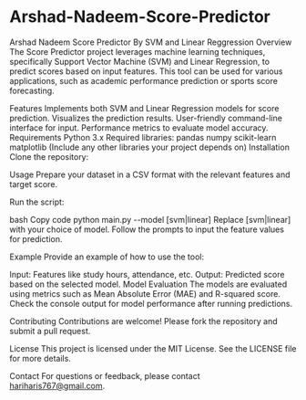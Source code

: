 # Arshad-Nadeem-Score-Predictor
Arshad Nadeem Score Predictor By SVM and Linear Reggression
Overview
The Score Predictor project leverages machine learning techniques, specifically Support Vector Machine (SVM) and Linear Regression, to predict scores based on input features. This tool can be used for various applications, such as academic performance prediction or sports score forecasting.

Features
Implements both SVM and Linear Regression models for score prediction.
Visualizes the prediction results.
User-friendly command-line interface for input.
Performance metrics to evaluate model accuracy.
Requirements
Python 3.x
Required libraries:
pandas
numpy
scikit-learn
matplotlib
(Include any other libraries your project depends on)
Installation
Clone the repository:

Usage
Prepare your dataset in a CSV format with the relevant features and target score.

Run the script:

bash
Copy code
python main.py --model [svm|linear]
Replace [svm|linear] with your choice of model.
Follow the prompts to input the feature values for prediction.

Example
Provide an example of how to use the tool:

Input: Features like study hours, attendance, etc.
Output: Predicted score based on the selected model.
Model Evaluation
The models are evaluated using metrics such as Mean Absolute Error (MAE) and R-squared score. Check the console output for model performance after running predictions.

Contributing
Contributions are welcome! Please fork the repository and submit a pull request.

License
This project is licensed under the MIT License. See the LICENSE file for more details.

Contact
For questions or feedback, please contact hariharis767@gmail.com.

